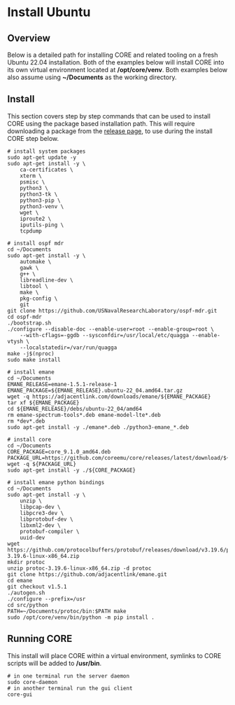 # Install Ubuntu

## Overview

Below is a detailed path for installing CORE and related tooling on a fresh
Ubuntu 22.04 installation. Both of the examples below will install CORE into its
own virtual environment located at **/opt/core/venv**. Both examples below
also assume using **~/Documents** as the working directory.

## Install

This section covers step by step commands that can be used to install CORE using
the package based installation path. This will require downloading a package from the
[release page](https://github.com/coreemu/core/releases), to use during the install CORE step below.

``` shell
# install system packages
sudo apt-get update -y
sudo apt-get install -y \
    ca-certificates \
    xterm \
    psmisc \
    python3 \
    python3-tk \
    python3-pip \
    python3-venv \
    wget \
    iproute2 \
    iputils-ping \
    tcpdump

# install ospf mdr
cd ~/Documents
sudo apt-get install -y \
    automake \
    gawk \
    g++ \
    libreadline-dev \
    libtool \
    make \
    pkg-config \
    git
git clone https://github.com/USNavalResearchLaboratory/ospf-mdr.git
cd ospf-mdr
./bootstrap.sh
./configure --disable-doc --enable-user=root --enable-group=root \
    --with-cflags=-ggdb --sysconfdir=/usr/local/etc/quagga --enable-vtysh \
    --localstatedir=/var/run/quagga
make -j$(nproc)
sudo make install

# install emane
cd ~/Documents
EMANE_RELEASE=emane-1.5.1-release-1
EMANE_PACKAGE=${EMANE_RELEASE}.ubuntu-22_04.amd64.tar.gz
wget -q https://adjacentlink.com/downloads/emane/${EMANE_PACKAGE}
tar xf ${EMANE_PACKAGE}
cd ${EMANE_RELEASE}/debs/ubuntu-22_04/amd64
rm emane-spectrum-tools*.deb emane-model-lte*.deb
rm *dev*.deb
sudo apt-get install -y ./emane*.deb ./python3-emane_*.deb

# install core
cd ~/Documents
CORE_PACKAGE=core_9.1.0_amd64.deb
PACKAGE_URL=https://github.com/coreemu/core/releases/latest/download/${CORE_PACKAGE}
wget -q ${PACKAGE_URL}
sudo apt-get install -y ./${CORE_PACKAGE}

# install emane python bindings
cd ~/Documents
sudo apt-get install -y \
    unzip \
    libpcap-dev \
    libpcre3-dev \
    libprotobuf-dev \
    libxml2-dev \
    protobuf-compiler \
    uuid-dev
wget https://github.com/protocolbuffers/protobuf/releases/download/v3.19.6/protoc-3.19.6-linux-x86_64.zip
mkdir protoc
unzip protoc-3.19.6-linux-x86_64.zip -d protoc
git clone https://github.com/adjacentlink/emane.git
cd emane
git checkout v1.5.1
./autogen.sh
./configure --prefix=/usr
cd src/python
PATH=~/Documents/protoc/bin:$PATH make
sudo /opt/core/venv/bin/python -m pip install .
```

## Running CORE

This install will place CORE within a virtual environment, symlinks to CORE scripts will be added to **/usr/bin**.

```shell
# in one terminal run the server daemon
sudo core-daemon
# in another terminal run the gui client
core-gui
```
